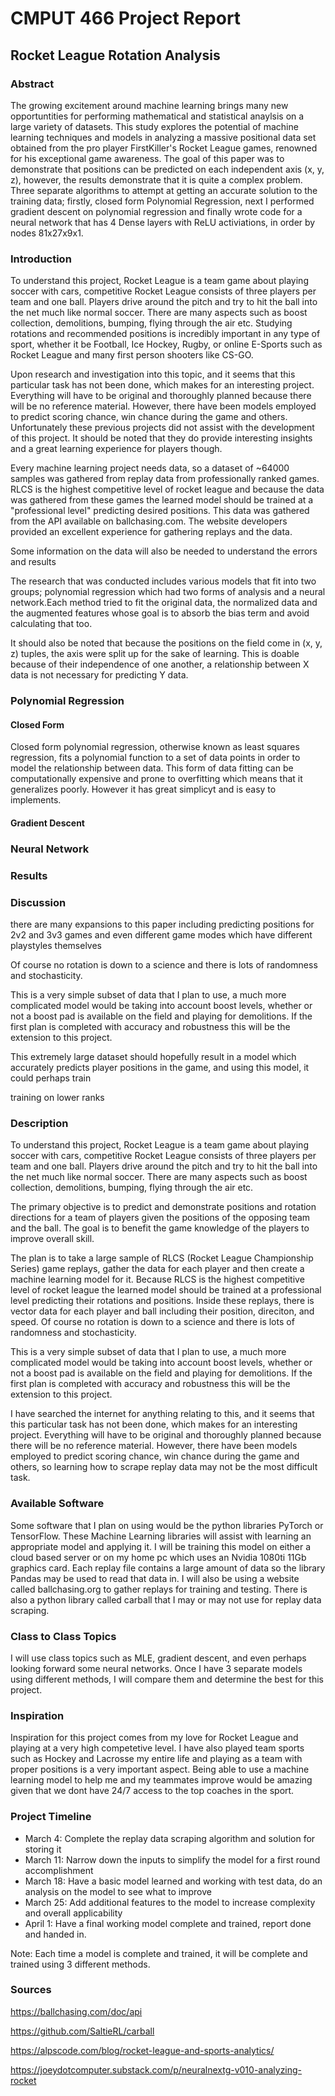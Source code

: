 # **CMPUT 466 Project Report**

## **Rocket League Rotation Analysis**

### **Abstract**

The growing excitement around machine learning brings many new opportuntities for performing mathematical and statistical anaylsis on a large variety of datasets. This study explores the potential of machine learning techniques and models in analyzing a massive positional data set obtained from the pro player FirstKiller's Rocket League games, renowned for his exceptional game awareness. The goal of this paper was to demonstrate that positions can be predicted on each independent axis (x, y, z), however, the results demonstrate that it is quite a complex problem. Three separate algorithms to attempt at getting an accurate solution to the training data; firstly, closed form Polynomial Regression, next I performed gradient descent on polynomial regression and finally wrote code for a neural network that has 4 Dense layers with ReLU activiations, in order by nodes 81x27x9x1.

### **Introduction**

To understand this project, Rocket League is a team game about playing soccer with cars, competitive Rocket League consists of three players per team and one ball. Players drive around the pitch and try to hit the ball into the net much like normal soccer. There are many aspects such as boost collection, demolitions, bumping, flying through the air etc. Studying rotations and recommended positions is incredibly important in any type of sport, whether it be Football, Ice Hockey, Rugby, or online E-Sports such as Rocket League and many first person shooters like CS-GO. 

Upon research and investigation into this topic, and it seems that this particular task has not been done, which makes for an interesting project. Everything will have to be original and thoroughly planned because there will be no reference material. However, there have been models employed to predict scoring chance, win chance during the game and others. Unfortunately these previous projects did not assist with the development of this project. It should be noted that they do provide interesting insights and a great learning experience for players though.

Every machine learning project needs data, so a dataset of ~64000 samples was gathered from replay data from professionally ranked games. RLCS is the highest competitive level of rocket league and because the data was gathered from these games the learned model should be trained at a "professional level" predicting desired positions. This data was gathered from the API available on ballchasing.com. The website developers provided an excellent experience for gathering replays and the data.

Some information on the data will also be needed to understand the errors and results

The research that was conducted includes various models that fit into two groups; polynomial regression which had two forms of analysis and a neural network.Each method tried to fit the original data, the normalized data and the augmented features whose goal is to absorb the bias term and avoid calculating that too.

It should also be noted that because the positions on the field come in (x, y, z) tuples, the axis were split up for the sake of learning. This is doable because of their independence of one another, a relationship between X data is not necessary for predicting Y data.

### **Polynomial Regression**

#### **Closed Form**

Closed form polynomial regression, otherwise known as least squares regression, fits a polynomial function to a set of data points in order to model the relationship between data. This form of data fitting can be computationally expensive and prone to overfitting which means that it generalizes poorly. However it has great simplicyt and is easy to implements. 






#### **Gradient Descent**

### **Neural Network**

### **Results** 

### **Discussion**

there are many expansions to this paper including predicting positions for 2v2 and 3v3 games and even different game modes which have different playstyles themselves

Of course no rotation is down to a science and there is lots of randomness and stochasticity.

This is a very simple subset of data that I plan to use, a much more complicated model would be taking into account boost levels, whether or not a boost pad is available on the field and playing for demolitions. If the first plan is completed with accuracy and robustness this will be the extension to this project.

This extremely large dataset should hopefully result in a model which accurately predicts player positions in the game, and using this model, it could perhaps train 

training on lower ranks

### **Description**

To understand this project, Rocket League is a team game about playing soccer with cars, competitive Rocket League consists of three players per team and one ball. Players drive around the pitch and try to hit the ball into the net much like normal soccer. There are many aspects such as boost collection, demolitions, bumping, flying through the air etc.

The primary objective is to predict and demonstrate positions and rotation directions for a team of players given the positions of the opposing team and the ball. The goal is to benefit the game knowledge of the players to improve overall skill.

The plan is to take a large sample of RLCS (Rocket League Championship Series) game replays, gather the data for each player and then create a machine learning model for it. Because RLCS is the highest competitive level of rocket league the learned model should be trained at a professional level predicting their rotations and positions. Inside these replays, there is vector data for each player and ball including their position, direciton, and speed. Of course no rotation is down to a science and there is lots of randomness and stochasticity.

This is a very simple subset of data that I plan to use, a much more complicated model would be taking into account boost levels, whether or not a boost pad is available on the field and playing for demolitions. If the first plan is completed with accuracy and robustness this will be the extension to this project.

I have searched the internet for anything relating to this, and it seems that this particular task has not been done, which makes for an interesting project. Everything will have to be original and thoroughly planned because there will be no reference material. However, there have been models employed to predict scoring chance, win chance during the game and others, so learning how to scrape replay data may not be the most difficult task.

### **Available Software**

Some software that I plan on using would be the python libraries PyTorch or TensorFlow. These Machine Learning libraries will assist with learning an appropriate model and applying it. I will be training this model on either a cloud based server or on my home pc which uses an Nvidia 1080ti 11Gb graphics card. Each replay file contains a large amount of data so the library Pandas may be used to read that data in. I will also be using a website called ballchasing.org to gather replays for training and testing. There is also a python library called carball that I may or may not use for replay data scraping.

### **Class to Class Topics**

I will use class topics such as MLE, gradient descent, and even perhaps looking forward some neural networks. Once I have 3 separate models using different methods, I will compare them and determine the best for this project.

### **Inspiration**

Inspiration for this project comes from my love for Rocket League and playing at a very high competetive level. I have also played team sports such as Hockey and Lacrosse my entire life and playing as a team with proper positions is a very important aspect. Being able to use a machine learning model to help me and my teammates improve would be amazing given that we dont have 24/7 access to the top coaches in the sport. 

### **Project Timeline**

- March 4: Complete the replay data scraping algorithm and solution for storing it
- March 11: Narrow down the inputs to simplify the model for a first round accomplishment
- March 18: Have a basic model learned and working with test data, do an analysis on the model to see what to improve
- March 25: Add additional features to the model to increase complexity and overall applicability
- April 1: Have a final working model complete and trained, report done and handed in.

Note: Each time a model is complete and trained, it will be complete and trained using 3 different methods.

### **Sources**

https://ballchasing.com/doc/api  

https://github.com/SaltieRL/carball  

https://alpscode.com/blog/rocket-league-and-sports-analytics/  

https://joeydotcomputer.substack.com/p/neuralnextg-v010-analyzing-rocket